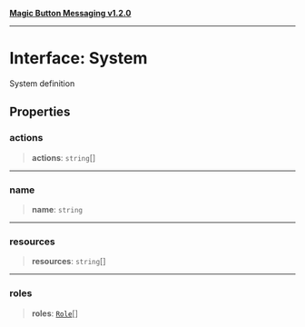 [**Magic Button Messaging v1.2.0**](../README.md)

***

# Interface: System

System definition

## Properties

### actions

> **actions**: `string`[]

***

### name

> **name**: `string`

***

### resources

> **resources**: `string`[]

***

### roles

> **roles**: [`Role`](Role.md)[]

